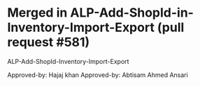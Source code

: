 # Merged in ALP-Add-ShopId-in-Inventory-Import-Export (pull request #581)

ALP-Add-ShopId-Inventory-Import-Export

Approved-by: Hajaj khan
Approved-by: Abtisam Ahmed Ansari
